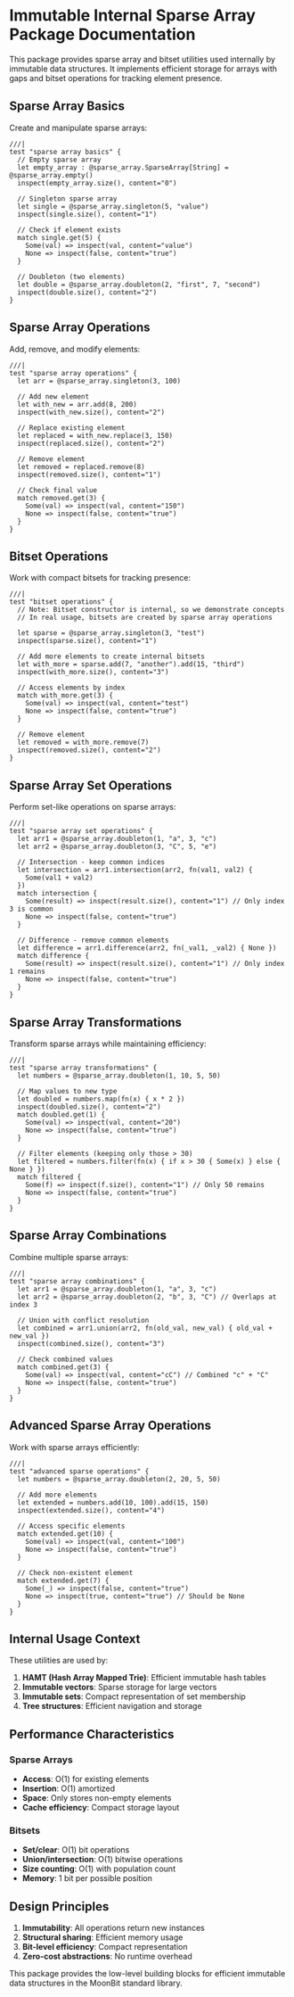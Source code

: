 # Immutable Internal Sparse Array Package Documentation

This package provides sparse array and bitset utilities used internally by immutable data structures. It implements efficient storage for arrays with gaps and bitset operations for tracking element presence.

## Sparse Array Basics

Create and manipulate sparse arrays:

```moonbit
///|
test "sparse array basics" {
  // Empty sparse array
  let empty_array : @sparse_array.SparseArray[String] = @sparse_array.empty()
  inspect(empty_array.size(), content="0")

  // Singleton sparse array
  let single = @sparse_array.singleton(5, "value")
  inspect(single.size(), content="1")

  // Check if element exists
  match single.get(5) {
    Some(val) => inspect(val, content="value")
    None => inspect(false, content="true")
  }

  // Doubleton (two elements)
  let double = @sparse_array.doubleton(2, "first", 7, "second")
  inspect(double.size(), content="2")
}
```

## Sparse Array Operations

Add, remove, and modify elements:

```moonbit
///|
test "sparse array operations" {
  let arr = @sparse_array.singleton(3, 100)

  // Add new element
  let with_new = arr.add(8, 200)
  inspect(with_new.size(), content="2")

  // Replace existing element
  let replaced = with_new.replace(3, 150)
  inspect(replaced.size(), content="2")

  // Remove element
  let removed = replaced.remove(8)
  inspect(removed.size(), content="1")

  // Check final value
  match removed.get(3) {
    Some(val) => inspect(val, content="150")
    None => inspect(false, content="true")
  }
}
```

## Bitset Operations

Work with compact bitsets for tracking presence:

```moonbit
///|
test "bitset operations" {
  // Note: Bitset constructor is internal, so we demonstrate concepts
  // In real usage, bitsets are created by sparse array operations

  let sparse = @sparse_array.singleton(3, "test")
  inspect(sparse.size(), content="1")

  // Add more elements to create internal bitsets
  let with_more = sparse.add(7, "another").add(15, "third")
  inspect(with_more.size(), content="3")

  // Access elements by index
  match with_more.get(3) {
    Some(val) => inspect(val, content="test")
    None => inspect(false, content="true")
  }

  // Remove element
  let removed = with_more.remove(7)
  inspect(removed.size(), content="2")
}
```

## Sparse Array Set Operations

Perform set-like operations on sparse arrays:

```moonbit
///|
test "sparse array set operations" {
  let arr1 = @sparse_array.doubleton(1, "a", 3, "c")
  let arr2 = @sparse_array.doubleton(3, "C", 5, "e")

  // Intersection - keep common indices
  let intersection = arr1.intersection(arr2, fn(val1, val2) {
    Some(val1 + val2)
  })
  match intersection {
    Some(result) => inspect(result.size(), content="1") // Only index 3 is common
    None => inspect(false, content="true")
  }

  // Difference - remove common elements
  let difference = arr1.difference(arr2, fn(_val1, _val2) { None })
  match difference {
    Some(result) => inspect(result.size(), content="1") // Only index 1 remains
    None => inspect(false, content="true")
  }
}
```

## Sparse Array Transformations

Transform sparse arrays while maintaining efficiency:

```moonbit
///|
test "sparse array transformations" {
  let numbers = @sparse_array.doubleton(1, 10, 5, 50)

  // Map values to new type
  let doubled = numbers.map(fn(x) { x * 2 })
  inspect(doubled.size(), content="2")
  match doubled.get(1) {
    Some(val) => inspect(val, content="20")
    None => inspect(false, content="true")
  }

  // Filter elements (keeping only those > 30)
  let filtered = numbers.filter(fn(x) { if x > 30 { Some(x) } else { None } })
  match filtered {
    Some(f) => inspect(f.size(), content="1") // Only 50 remains
    None => inspect(false, content="true")
  }
}
```

## Sparse Array Combinations

Combine multiple sparse arrays:

```moonbit
///|
test "sparse array combinations" {
  let arr1 = @sparse_array.doubleton(1, "a", 3, "c")
  let arr2 = @sparse_array.doubleton(2, "b", 3, "C") // Overlaps at index 3

  // Union with conflict resolution
  let combined = arr1.union(arr2, fn(old_val, new_val) { old_val + new_val })
  inspect(combined.size(), content="3")

  // Check combined values
  match combined.get(3) {
    Some(val) => inspect(val, content="cC") // Combined "c" + "C"
    None => inspect(false, content="true")
  }
}
```

## Advanced Sparse Array Operations

Work with sparse arrays efficiently:

```moonbit
///|
test "advanced sparse operations" {
  let numbers = @sparse_array.doubleton(2, 20, 5, 50)

  // Add more elements
  let extended = numbers.add(10, 100).add(15, 150)
  inspect(extended.size(), content="4")

  // Access specific elements
  match extended.get(10) {
    Some(val) => inspect(val, content="100")
    None => inspect(false, content="true")
  }

  // Check non-existent element
  match extended.get(7) {
    Some(_) => inspect(false, content="true")
    None => inspect(true, content="true") // Should be None
  }
}
```

## Internal Usage Context

These utilities are used by:

1. **HAMT (Hash Array Mapped Trie)**: Efficient immutable hash tables
2. **Immutable vectors**: Sparse storage for large vectors
3. **Immutable sets**: Compact representation of set membership
4. **Tree structures**: Efficient navigation and storage

## Performance Characteristics

### Sparse Arrays
- **Access**: O(1) for existing elements
- **Insertion**: O(1) amortized
- **Space**: Only stores non-empty elements
- **Cache efficiency**: Compact storage layout

### Bitsets
- **Set/clear**: O(1) bit operations
- **Union/intersection**: O(1) bitwise operations
- **Size counting**: O(1) with population count
- **Memory**: 1 bit per possible position

## Design Principles

1. **Immutability**: All operations return new instances
2. **Structural sharing**: Efficient memory usage
3. **Bit-level efficiency**: Compact representation
4. **Zero-cost abstractions**: No runtime overhead

This package provides the low-level building blocks for efficient immutable data structures in the MoonBit standard library.

